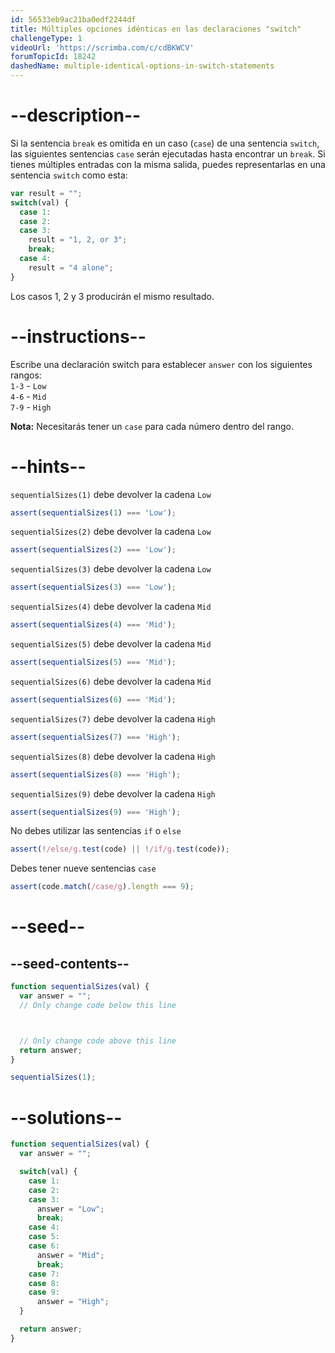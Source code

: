 ```yaml
---
id: 56533eb9ac21ba0edf2244df
title: Múltiples opciones idénticas en las declaraciones "switch"
challengeType: 1
videoUrl: 'https://scrimba.com/c/cdBKWCV'
forumTopicId: 18242
dashedName: multiple-identical-options-in-switch-statements
---
```


# --description--

Si la sentencia `break` es omitida en un caso (`case`) de una sentencia `switch`, las siguientes sentencias `case` serán ejecutadas hasta encontrar un `break`. Si tienes múltiples entradas con la misma salida, puedes representarlas en una sentencia `switch` como esta:

```js
var result = "";
switch(val) {
  case 1:
  case 2:
  case 3:
    result = "1, 2, or 3";
    break;
  case 4:
    result = "4 alone";
}
```

Los casos 1, 2 y 3 producirán el mismo resultado.

# --instructions--

Escribe una declaración switch para establecer `answer` con los siguientes rangos:  
`1-3` - `Low`  
`4-6` - `Mid`  
`7-9` - `High`

**Nota:** Necesitarás tener un `case` para cada número dentro del rango.

# --hints--

`sequentialSizes(1)` debe devolver la cadena `Low`

```js
assert(sequentialSizes(1) === 'Low');
```

`sequentialSizes(2)` debe devolver la cadena `Low`

```js
assert(sequentialSizes(2) === 'Low');
```

`sequentialSizes(3)` debe devolver la cadena `Low`

```js
assert(sequentialSizes(3) === 'Low');
```

`sequentialSizes(4)` debe devolver la cadena `Mid`

```js
assert(sequentialSizes(4) === 'Mid');
```

`sequentialSizes(5)` debe devolver la cadena `Mid`

```js
assert(sequentialSizes(5) === 'Mid');
```

`sequentialSizes(6)` debe devolver la cadena `Mid`

```js
assert(sequentialSizes(6) === 'Mid');
```

`sequentialSizes(7)` debe devolver la cadena `High`

```js
assert(sequentialSizes(7) === 'High');
```

`sequentialSizes(8)` debe devolver la cadena `High`

```js
assert(sequentialSizes(8) === 'High');
```

`sequentialSizes(9)` debe devolver la cadena `High`

```js
assert(sequentialSizes(9) === 'High');
```

No debes utilizar las sentencias `if` o `else`

```js
assert(!/else/g.test(code) || !/if/g.test(code));
```

Debes tener nueve sentencias `case`

```js
assert(code.match(/case/g).length === 9);
```

# --seed--

## --seed-contents--

```js
function sequentialSizes(val) {
  var answer = "";
  // Only change code below this line



  // Only change code above this line
  return answer;
}

sequentialSizes(1);
```

# --solutions--

```js
function sequentialSizes(val) {
  var answer = "";

  switch(val) {
    case 1:
    case 2:
    case 3:
      answer = "Low";
      break;
    case 4:
    case 5:
    case 6:
      answer = "Mid";
      break;
    case 7:
    case 8:
    case 9:
      answer = "High";
  }

  return answer;
}
```
